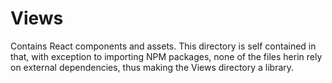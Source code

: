 # Views

Contains React components and assets. This directory is self contained in that,
with exception to importing NPM packages, none of the files herin rely on
external dependencies, thus making the Views directory a library.
